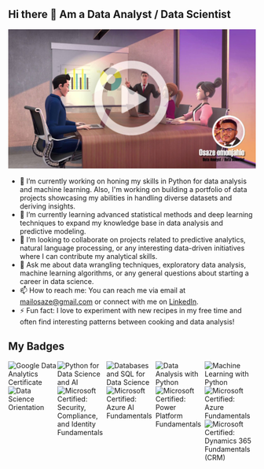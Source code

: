 ## Hi there 👋 Am a Data Analyst / Data Scientist

![](data-analyst-play.jpg)

- 🔭 I’m currently working on honing my skills in Python for data analysis and machine learning. Also, I'm working on building a portfolio of data projects showcasing my abilities in handling diverse datasets and deriving insights.
- 🌱 I’m currently learning advanced statistical methods and deep learning techniques to expand my knowledge base in data analysis and predictive modeling.
- 👯 I’m looking to collaborate on projects related to predictive analytics, natural language processing, or any interesting data-driven initiatives where I can contribute my analytical skills.
- 💬 Ask me about data wrangling techniques, exploratory data analysis, machine learning algorithms, or any general questions about starting a career in data science.
- 📫 How to reach me: You can reach me via email at mailosaze@gmail.com or connect with me on [LinkedIn](https://www.linkedin.com/in/osaze-omonjahio-ba65855b/).
- ⚡ Fun fact: I love to experiment with new recipes in my free time and often find interesting patterns between cooking and data analysis!

## My Badges

[<img align="left" alt="Google Data Analytics Certificate" width="100px" src="https://images.credly.com/size/220x220/images/d41de2b7-cbc2-47ec-bcf1-ebecbe83872f/GCC_badge_DA_1000x1000.png"/>](https://www.credly.com/badges/4395c6c0-e98f-4922-af7d-4b0d1fa28655/public_url)
[<img align="left" alt="Python for Data Science and AI" width="100px" src="https://images.credly.com/size/220x220/images/0571ab1d-f43b-43d9-9c68-8ebd0ebd61b7/Python_for_Data_Sci_and_AI_Foundational.png"/>](https://www.credly.com/badges/17ebf373-c143-4000-897d-b4910c3582a0/public_url)
[<img align="left" alt="Databases and SQL for Data Science" width="100px" src="https://images.credly.com/size/220x220/images/594e0ab7-c864-4d9a-9987-3a903ec3f06a/Cognitive_Class_-_DB_and_SQL_for_Data_Sci.png"/>](https://www.credly.com/badges/eb20e246-709a-408b-ab57-0f8bbea4c4b7/public_url)
[<img align="left" alt="Data Analysis with Python" width="100px" src="https://images.credly.com/size/680x680/images/fa39f4f0-174a-4886-b821-6a37d42b8b3a/Cognitive_Class_-_Data_Analysis_w_Python.png"/>](https://www.credly.com/badges/5e58481b-352a-4e66-aae3-826b9903a539/public_url)
[<img align="left" alt="Machine Learning with Python" width="100px" src="https://images.credly.com/size/220x220/images/5ae9bf9e-da6e-4cec-82eb-d2b4cfea9751/Machine_Learning_with_Python.png"/>](https://www.credly.com/badges/1eb4dc11-ec58-4a56-b4f5-22ef78c97fe1/public_url)
[<img align="left" alt="Data Science Orientation" width="100px" src="https://images.credly.com/size/220x220/images/5fc2d535-e716-46c4-881a-f4822b8da0e5/Cognitive_Class_-_What_is_Data_Science.png"/>](https://www.credly.com/badges/ce3a29b9-5268-46dc-924d-9b9286c8e22f/public_url)
[<img align="left" alt="Microsoft Certified: Security, Compliance, and Identity Fundamentals" width="100px" src="https://images.credly.com/size/220x220/images/fc1352af-87fa-4947-ba54-398a0e63322e/security-compliance-and-identity-fundamentals-600x600.png"/>](https://www.credly.com/badges/54761f83-12da-4954-96d9-3ed3014f01a0/public_url)
[<img align="left" alt="Microsoft Certified: Azure AI Fundamentals" width="100px" src="https://images.credly.com/size/220x220/images/4136ced8-75d5-4afb-8677-40b6236e2672/azure-ai-fundamentals-600x600.png"/>](https://www.credly.com/badges/f9ca3317-8d8b-46c8-a4eb-f4e2f4fa718c/public_url)
[<img align="left" alt="Microsoft Certified: Power Platform Fundamentals" width="100px" src="https://images.credly.com/size/220x220/images/2a6251f2-737b-4bf6-9190-d77570cc76fc/CERT-Fundamentals-Power-Platform.png"/>](https://www.credly.com/badges/7362a992-235e-4dea-933b-dc4d9ef204d9/public_url)
[<img align="left" alt="Microsoft Certified: Azure Fundamentals" width="100px" src="https://images.credly.com/size/220x220/images/be8fcaeb-c769-4858-b567-ffaaa73ce8cf/image.png"/>](https://www.credly.com/badges/5908f67d-6b80-4e35-9b85-886de1356bb3/public_url)
[<img align="left" alt="Microsoft Certified: Dynamics 365 Fundamentals (CRM)" width="100px" src="https://images.credly.com/size/220x220/images/42992295-0ee2-4527-982d-e51efbec40fc/dynamics365-fundamentals-crm-600x600.png"/>](https://www.credly.com/badges/3606ea8e-0d8a-4320-93b4-e7a63698042a/public_url)


<!--
**Henryzeze/Henryzeze** is a ✨ _special_ ✨ repository because its `README.md` (this file) appears on your GitHub profile.

Here are some ideas to get you started:

- 🔭 I’m currently working on ...
- 🌱 I’m currently learning ...
- 👯 I’m looking to collaborate on ...
- 🤔 I’m looking for help with ...
- 💬 Ask me about ...
- 📫 How to reach me: ...
- 😄 Pronouns: ...
- ⚡ Fun fact: ...
-->
